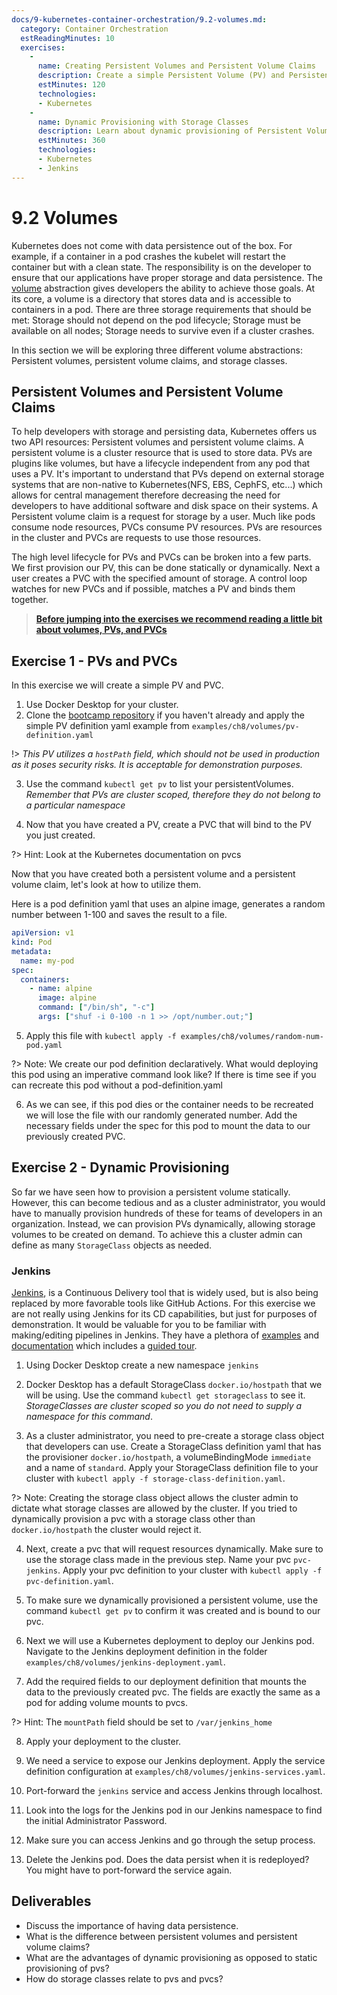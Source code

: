 ```yaml
---
docs/9-kubernetes-container-orchestration/9.2-volumes.md:
  category: Container Orchestration
  estReadingMinutes: 10
  exercises:
    -
      name: Creating Persistent Volumes and Persistent Volume Claims
      description: Create a simple Persistent Volume (PV) and Persistent Volume Claim (PVC) in Kubernetes, understand the lifecycle of PVs and PVCs, and explore how to utilize them in a pod.
      estMinutes: 120
      technologies:
      - Kubernetes
    -
      name: Dynamic Provisioning with Storage Classes
      description: Learn about dynamic provisioning of Persistent Volumes (PVs) using Storage Classes, create a StorageClass object, provision a PVC dynamically, and deploy Jenkins in the cluster with persistent data.
      estMinutes: 360
      technologies:
      - Kubernetes
      - Jenkins
---
```


# 9.2 Volumes

Kubernetes does not come with data persistence out of the box. For example, if a container in a pod crashes the kubelet will restart the container but with a clean state. The responsibility is on the developer to ensure that our applications have proper storage and data persistence. The [volume](https://kubernetes.io/docs/concepts/storage/volumes/) abstraction gives developers the ability to achieve those goals. At its core, a volume is a directory that stores data and is accessible to containers in a pod. There are three storage requirements that should be met: Storage should not depend on the pod lifecycle; Storage must be available on all nodes; Storage needs to survive even if a cluster crashes.

In this section we will be exploring three different volume abstractions: Persistent volumes, persistent volume claims, and storage classes.

## Persistent Volumes and Persistent Volume Claims

To help developers with storage and persisting data, Kubernetes offers us two API resources: Persistent volumes and persistent volume claims. A persistent volume is a cluster resource that is used to store data. PVs are plugins like volumes, but have a lifecycle independent from any pod that uses a PV. It's important to understand that PVs depend on external storage systems that are non-native to Kubernetes(NFS, EBS, CephFS, etc...) which allows for central management therefore decreasing the need for developers to have additional software and disk space on their systems. A Persistent volume claim is a request for storage by a user. Much like pods consume node resources, PVCs consume PV resources. PVs are resources in the cluster and PVCs are requests to use those resources.

The high level lifecycle for PVs and PVCs can be broken into a few parts. We first provision our PV, this can be done statically or dynamically. Next a user creates a PVC with the specified amount of storage. A control loop watches for new PVCs and if possible, matches a PV and binds them together.

> **[Before jumping into the exercises we recommend reading a little bit about volumes, PVs, and PVCs](https://kubernetes.io/docs/concepts/storage/persistent-volumes/)**

## Exercise 1 - PVs and PVCs

In this exercise we will create a simple PV and PVC.

1. Use Docker Desktop for your cluster.
2. Clone the [bootcamp repository](https://github.com/liatrio/devops-bootcamp.git) if you haven't already and apply the simple PV definition yaml example from `examples/ch8/volumes/pv-definition.yaml`

  !> *This PV utilizes a `hostPath` field, which should not be used in production as it poses security risks. It is acceptable for demonstration purposes.*

3. Use the command `kubectl get pv` to list your persistentVolumes. *Remember that PVs are cluster scoped, therefore they do not belong to a particular namespace*

4. Now that you have created a PV, create a PVC that will bind to the PV you just created.

?> Hint: Look at the Kubernetes documentation on pvcs

Now that you have created both a persistent volume and a persistent volume claim, let's look at how to utilize them.

Here is a pod definition yaml that uses an alpine image, generates a random number between 1-100 and saves the result to a file.

```yaml
apiVersion: v1
kind: Pod
metadata:
  name: my-pod
spec:
  containers:
    - name: alpine
      image: alpine
      command: ["/bin/sh", "-c"]
      args: ["shuf -i 0-100 -n 1 >> /opt/number.out;"]
```

5. Apply this file with `kubectl apply -f examples/ch8/volumes/random-num-pod.yaml`

?> Note: We create our pod definition declaratively. What would deploying this pod using an imperative command look like? If there is time see if you can recreate this pod without a pod-definition.yaml

6. As we can see, if this pod dies or the container needs to be recreated we will lose the file with our randomly generated number. Add the necessary fields under the spec for this pod to mount the data to our previously created PVC.

## Exercise 2 - Dynamic Provisioning

So far we have seen how to provision a persistent volume statically. However, this can become tedious and as a cluster administrator, you would have to manually provision hundreds of these for teams of developers in an organization. Instead, we can provision PVs dynamically, allowing storage volumes to be created on demand. To achieve this a cluster admin can define as many `StorageClass` objects as needed.

### Jenkins

[Jenkins](https://www.jenkins.io/), is a Continuous Delivery tool that is widely used, but is also being replaced by more favorable tools like GitHub Actions.  For this exercise we are not really using Jenkins for its CD capabilities, but just for purposes of demonstration.  It would be valuable for you to be familiar with making/editing pipelines in Jenkins.  They have a plethora of [examples](https://www.jenkins.io/doc/pipeline/examples/) and [documentation](https://www.jenkins.io/doc/) which includes a [guided tour](https://www.jenkins.io/doc/pipeline/tour/getting-started/).

1. Using Docker Desktop create a new namespace `jenkins`

2. Docker Desktop has a default StorageClass `docker.io/hostpath` that we will be using. Use the command `kubectl get storageclass` to see it. *StorageClasses are cluster scoped so you do not need to supply a namespace for this command*.

3. As a cluster administrator, you need to pre-create a storage class object that developers can use. Create a StorageClass definition yaml that has the provisioner `docker.io/hostpath`, a volumeBindingMode `immediate` and a name of `standard`. Apply your StorageClass definition file to your cluster with `kubectl apply -f storage-class-definition.yaml`.

?> Note: Creating the storage class object allows the cluster admin to dictate what storage classes are allowed by the cluster. If you tried to dynamically provision a pvc with a storage class other than `docker.io/hostpath` the cluster would reject it.

4. Next, create a pvc that will request resources dynamically. Make sure to use the storage class made in the previous step. Name your pvc `pvc-jenkins`. Apply your pvc definition to your cluster with `kubectl apply -f pvc-definition.yaml`.

5. To make sure we dynamically provisioned a persistent volume, use the command `kubectl get pv` to confirm it was created and is bound to our pvc.

6. Next we will use a Kubernetes deployment to deploy our Jenkins pod. Navigate to the Jenkins deployment definition in the folder `examples/ch8/volumes/jenkins-deployment.yaml`.

7. Add the required fields to our deployment definition that mounts the data to the previously created pvc. The fields are exactly the same as a pod for adding volume mounts to pvcs.

?> Hint: The `mountPath` field should be set to `/var/jenkins_home`

8. Apply your deployment to the cluster.

9. We need a service to expose our Jenkins deployment. Apply the service definition configuration at `examples/ch8/volumes/jenkins-services.yaml`.

10. Port-forward the `jenkins` service and access Jenkins through localhost.

11. Look into the logs for the Jenkins pod in our Jenkins namespace to find the initial Administrator Password.

12. Make sure you can access Jenkins and go through the setup process.

13. Delete the Jenkins pod. Does the data persist when it is redeployed? You might have to port-forward the service again.

## Deliverables

- Discuss the importance of having data persistence.
- What is the difference between persistent volumes and persistent volume claims?
- What are the advantages of dynamic provisioning as opposed to static provisioning of pvs?
- How do storage classes relate to pvs and pvcs?
